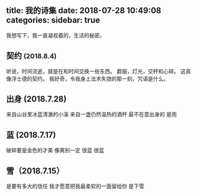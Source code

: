 title: 我的诗集
date: 2018-07-28 10:49:08
categories:
sidebar: true
---

我想写下，我一直凝视着的，生活的秘密。

## 契约 <small>(2018.8.4)</small>

听说，时间流逝，就是在和时间交换一些东西。
爵服，灯光，交杯和心碎。
这真像浮士德的契约。
我好奇，令我身上法术失效的那一刻，咒语是什么。

## 出身 (2018.7.28)

来自山谷里冰蓝清澈的小溪 
来自一盏仍然温热的酒杯
最不在意出身的 是雨 

## 蓝 (2018.7.17)

破碎要是金色的才美 
像离别一定
很蓝 很蓝

## 雪（2018.7.15）

是要有多大的信任
我才愿意把我最柔软的一面留给你
是下雪